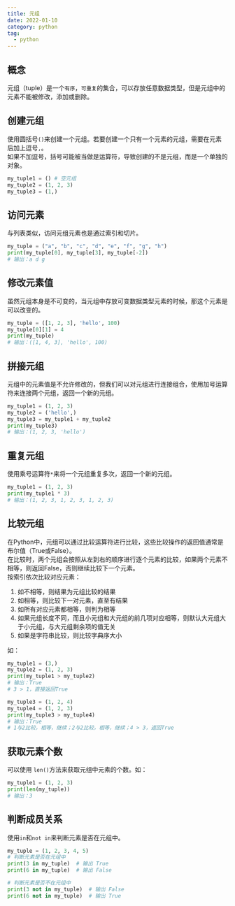 ```yaml
---
title: 元组
date: 2022-01-10
category: python
tag:
  - python
---
```


## 概念

元组（tuple）是一个`有序`，`可重复`的集合，可以存放任意数据类型，但是元组中的元素不能被修改，添加或删除。

## 创建元组

使用圆括号`()`来创建一个元组。若要创建一个只有一个元素的元组，需要在元素后加上逗号`,`。<br />
如果不加逗号，括号可能被当做是运算符，导致创建的不是元组，而是一个单独的对象。

```python
my_tuple1 = () # 空元组
my_tuple2 = (1, 2, 3)
my_tuple3 = (1,)
```

## 访问元素

与列表类似，访问元组元素也是通过索引和切片。

```python
my_tuple = ("a", "b", "c", "d", "e", "f", "g", "h")
print(my_tuple[0], my_tuple[3], my_tuple[-2])
# 输出：a d g
```

## 修改元素值

虽然元组本身是不可变的，当元组中存放可变数据类型元素的时候，那这个元素是可以改变的。

```python
my_tuple = ([1, 2, 3], 'hello', 100)
my_tuple[0][1] = 4
print(my_tuple)
# 输出：([1, 4, 3], 'hello', 100)
```

## 拼接元组

元组中的元素值是不允许修改的，但我们可以对元组进行连接组合，使用加号运算符来连接两个元组，返回一个新的元组。

```python
my_tuple1 = (1, 2, 3)
my_tuple2 = ('hello',)
my_tuple3 = my_tuple1 + my_tuple2
print(my_tuple3)
# 输出：(1, 2, 3, 'hello')
```

## 重复元组

使用乘号运算符`*`来将一个元组重复多次，返回一个新的元组。

```python
my_tuple1 = (1, 2, 3)
print(my_tuple1 * 3)
# 输出：(1, 2, 3, 1, 2, 3, 1, 2, 3)
```

## 比较元组

在Python中，元组可以通过比较运算符进行比较，这些比较操作的返回值通常是布尔值（True或False）。<br />
在比较时，两个元组会按照从左到右的顺序进行逐个元素的比较，如果两个元素不相等，则返回False，否则继续比较下一个元素。<br />
按索引依次比较对应元素：

1. 如不相等，则结果为元组比较的结果
2. 如相等，则比较下一对元素，直至有结果
3. 如所有对应元素都相等，则判为相等
4. 如果元组长度不同，而且小元组和大元组的前几项对应相等，则默认大元组大于小元组，与大元组剩余项的值无关
5. 如果是字符串比较，则比较字典序大小

如：

```python
my_tuple1 = (3,)
my_tuple2 = (1, 2, 3)
print(my_tuple1 > my_tuple2)
# 输出：True
# 3 > 1，直接返回True

my_tuple3 = (1, 2, 4)
my_tuple4 = (1, 2, 3)
print(my_tuple3 > my_tuple4)
# 输出：True
# 1与2比较，相等，继续；2与2比较，相等，继续；4 > 3，返回True
```

## 获取元素个数

可以使用 `len()`方法来获取元组中元素的个数。如：

```python
my_tuple1 = (1, 2, 3)
print(len(my_tuple))
# 输出：3
```

## 判断成员关系

使用`in`和`not in`来判断元素是否在元组中。

```python
my_tuple = (1, 2, 3, 4, 5)
# 判断元素是否在元组中
print(3 in my_tuple)  # 输出 True
print(6 in my_tuple)  # 输出 False

# 判断元素是否不在元组中
print(3 not in my_tuple)  # 输出 False
print(6 not in my_tuple)  # 输出 True
```
